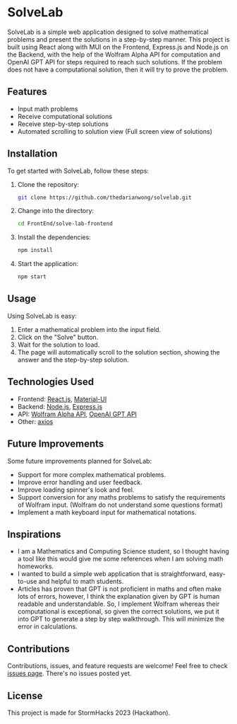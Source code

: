 # SolveLab

SolveLab is a simple web application designed to solve mathematical problems and present the solutions in a step-by-step manner. This project is built using React along with MUI on the Frontend, Express.js and Node.js on the Backend, with the help of the Wolfram Alpha API for computation and OpenAI GPT API for steps required to reach such solutions. If the problem does not have a computational solution, then it will try to prove the problem.

## Features

- Input math problems
- Receive computational solutions
- Receive step-by-step solutions
- Automated scrolling to solution view (Full screen view of solutions)

## Installation

To get started with SolveLab, follow these steps:

1. Clone the repository:

    ```bash
    git clone https://github.com/thedarianwong/solvelab.git
    ```

2. Change into the directory:

    ```bash
    cd FrontEnd/solve-lab-frontend
    ```

3. Install the dependencies:

    ```bash
    npm install
    ```

4. Start the application:

    ```bash
    npm start
    ```

## Usage

Using SolveLab is easy:

1. Enter a mathematical problem into the input field.
2. Click on the "Solve" button.
3. Wait for the solution to load.
4. The page will automatically scroll to the solution section, showing the answer and the step-by-step solution.

## Technologies Used

- Frontend: [React.js](https://reactjs.org/), [Material-UI](https://mui.com/)
- Backend: [Node.js](https://nodejs.org/en/), [Express.js](https://expressjs.com/)
- API: [Wolfram Alpha API](https://products.wolframalpha.com/api/), [OpenAI GPT API](https://platform.openai.com/docs/api-reference/introduction)
- Other: [axios](https://axios-http.com/)

## Future Improvements

Some future improvements planned for SolveLab:

- Support for more complex mathematical problems.
- Improve error handling and user feedback.
- Improve loading spinner's look and feel.
- Support conversion for any maths problems to satisfy the requirements of Wolfram input. (Wolfram do not understand some questions format)
- Implement a math keyboard input for mathematical notations.

## Inspirations

- I am a Mathematics and Computing Science student, so I thought having a tool like this would give me some references when I am solving math homeworks.
- I wanted to build a simple web application that is straightforward, easy-to-use and helpful to math students.
- Articles has proven that GPT is not proficient in maths and often make lots of errors, however, I think the explanation given by GPT is human readable and understandable. So, I implement Wolfram whereas their computational is exceptional, so given the correct solutions, we put it into GPT to generate a step by step walkthrough. This will minimize the error in calculations.

## Contributions

Contributions, issues, and feature requests are welcome! Feel free to check [issues page](https://github.com/username/solvelab/issues). 
There's no issues posted yet.

## License

This project is made for StormHacks 2023 (Hackathon).
